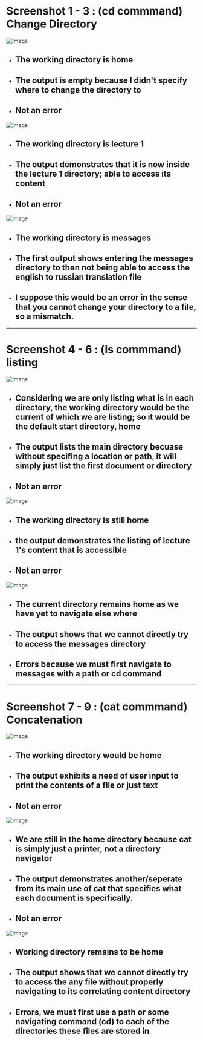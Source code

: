 # Screenshot 1 - 3 : (cd commmand) Change Directory 
![Image](ScreenShot_1.png)
* ## The working directory is home
* ## The output is empty because I didn't specify where to change the directory to
* ## Not an error

![Image](ScreenShot_2.png)
* ## The working directory is lecture 1
* ## The output demonstrates that it is now inside the lecture 1 directory; able to access its content
* ## Not an error

![Image](ScreenShot_3.png)
* ## The working directory is messages
* ## The first output shows entering the messages directory to then not being able to access the english to russian translation file
* ## I suppose this would be an error in the sense that you cannot change your directory to a file, so a mismatch.

--- 

# Screenshot 4 - 6 : (ls commmand) listing
![Image](ScreenShot_4.png)
* ## Considering we are only listing what is in each directory, the working directory would be the current of which we are listing; so it would be the default start directory, home
* ## The output lists the main directory becuase without specifing a location or path, it will simply just list the first document or directory
* ## Not an error

![Image](ScreenShot_5.png)
* ## The working directory is still home
* ## the output demonstrates the listing of lecture 1's content that is accessible
* ## Not an error

![Image](ScreenShot_6.png)
* ## The current directory remains home as we have yet to navigate else where
* ## The output shows that we cannot directly try to access the messages directory 
* ## Errors because we must first navigate to messages with a path or cd command

---

# Screenshot 7 - 9 : (cat commmand) Concatenation
![Image](ScreenShot_7.png)
* ## The working directory would be home
* ## The output exhibits a need of user input to print the contents of a file or just text
* ## Not an error

![Image](ScreenShot_8.png)
* ## We are still in the home directory because cat is simply just a printer, not a directory navigator
* ## The output demonstrates another/seperate from its main use of cat that specifies what each document is specifically.
* ## Not an error

![Image](ScreenShot_9.png)
* ## Working directory remains to be home 
* ## The output shows that we cannot directly try to access the any file without properly navigating to its correlating content directory
* ## Errors, we must first use a path or some navigating command (cd) to each of the directories these files are stored in
